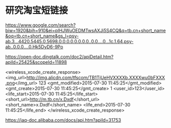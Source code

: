 # 研究淘宝短链接


https://www.google.com/search?biw=1920&bih=910&ei=pIHJWuOEDMTwsAXJi5S4CQ&q=tb.cn+short_name&oq=tb.cn+short_name&gs_l=psy-ab.3...4420.5445.0.5698.0.0.0.0.0.0.0.0..0.0....0...1c.1.64.psy-ab..0.0.0....0.Hk5DyD6-9Po

https://open-doc.dingtalk.com/doc2/apiDetail.htm?apiId=25425&scopeId=11898


<wireless_xcode_create_response>
    <xcode>
        <img_url>http://img.alicdn.com/tfscom/TB1TjUeHVXXXXb.XXXXwu0bFXXX.png</img_url>
        <id>123</id>
        <gmt_modified>2015-07-30 11:45:25</gmt_modified>
        <gmt_create>2015-07-30 11:45:25</gmt_create>
        <status>1</status>
        <user_id>123</user_id>
        <life_start>2015-07-30 11:45:25</life_start>
        <short_url>http://m.tb.cn/x.Dxdf</short_url>
        <short_name>x.Dxdf</short_name>
        <life_end>2015-07-30 11:45:25</life_end>
    </xcode>
</wireless_xcode_create_response>



https://jaq-doc.alibaba.com/docs/api.htm?apiId=31753
